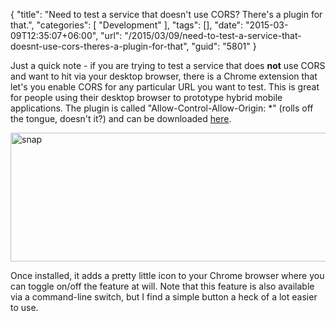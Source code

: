 {
	"title": "Need to test a service that doesn't use CORS? There's a plugin for that.",
	"categories": [
		"Development"
	],
	"tags": [],
	"date": "2015-03-09T12:35:07+06:00",
	"url": "/2015/03/09/need-to-test-a-service-that-doesnt-use-cors-theres-a-plugin-for-that",
	"guid": "5801"
}

Just a quick note - if you are trying to test a service that does <strong>not</strong> use CORS and want to hit via your desktop browser, there is a Chrome extension that let's you enable CORS for any particular URL you want to test. This is great for people using their desktop browser to prototype hybrid mobile applications. The plugin is called "Allow-Control-Allow-Origin: *" (rolls off the tongue, doesn't it?) and can be downloaded <a href="https://chrome.google.com/webstore/detail/allow-control-allow-origi/nlfbmbojpeacfghkpbjhddihlkkiljbi?hl=en">here</a>. 

<a href="http://www.raymondcamden.com/wp-content/uploads/2015/03/snap.png"><img src="http://static.raymondcamden.com/images/wp-content/uploads/2015/03/snap.png" alt="snap" width="524" height="206" class="alignnone size-full wp-image-5802" /></a>

Once installed, it adds a pretty little icon to your Chrome browser where you can toggle on/off the feature at will. Note that this feature is also available via a command-line switch, but I find a simple button a heck of a lot easier to use.
